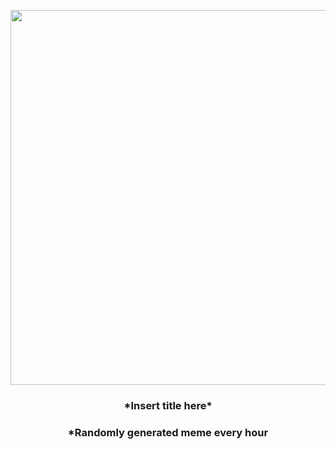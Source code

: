 <p align="center">
        <img src="https://i.redd.it/eaqlck5dlq591.png" width="600" height="600">
        </p>
        <h3 align="center">*Insert title here*</h3>
        <h3 align="center">*Randomly generated meme every hour</h3>
    